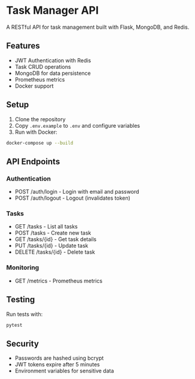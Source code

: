 # Task Manager API

A RESTful API for task management built with Flask, MongoDB, and Redis.

## Features

- JWT Authentication with Redis
- Task CRUD operations
- MongoDB for data persistence
- Prometheus metrics
- Docker support

## Setup

1. Clone the repository
2. Copy `.env.example` to `.env` and configure variables
3. Run with Docker:

```bash
docker-compose up --build
```

## API Endpoints

### Authentication
- POST /auth/login - Login with email and password
- POST /auth/logout - Logout (invalidates token)

### Tasks
- GET /tasks - List all tasks
- POST /tasks - Create new task
- GET /tasks/{id} - Get task details
- PUT /tasks/{id} - Update task
- DELETE /tasks/{id} - Delete task

### Monitoring
- GET /metrics - Prometheus metrics

## Testing

Run tests with:

```bash
pytest
```

## Security

- Passwords are hashed using bcrypt
- JWT tokens expire after 5 minutes
- Environment variables for sensitive data
